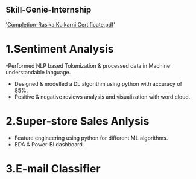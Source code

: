 ## Skill-Genie-Internship

'[Completion-Rasika Kulkarni Certificate.pdf](https://github.com/user-attachments/files/15902468/Completion-Rasika.Kulkarni.Certificate.pdf)'

# 1.Sentiment Analysis
 -Performed NLP based Tokenization & processed data in Machine understandable language.
-	Designed & modelled a DL algorithm using python with accuracy of 85%.
- Positive & negative reviews analysis and visualization with word cloud.

# 2.Super-store Sales Anlysis
- Feature engineering using python for different ML algorithms.
- EDA & Power-BI dashboard.

# 3.E-mail Classifier 



